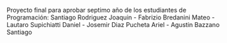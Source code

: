 Proyecto final para aprobar septimo año de los estudiantes de Programación: Santiago Rodriguez Joaquin - Fabrizio Bredanini Mateo - Lautaro Supichiatti Daniel  - Josemir Diaz Pucheta Ariel - Agustin Bazzano Santiago

